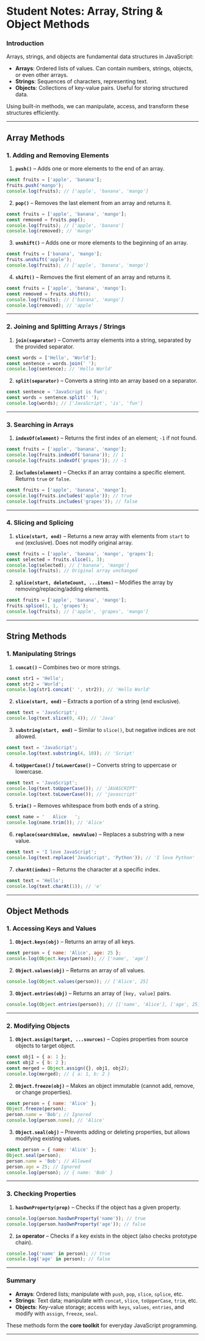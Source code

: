 # **Student Notes: Array, String & Object Methods**

### **Introduction**

Arrays, strings, and objects are fundamental data structures in JavaScript:

* **Arrays**: Ordered lists of values. Can contain numbers, strings, objects, or even other arrays.
* **Strings**: Sequences of characters, representing text.
* **Objects**: Collections of key-value pairs. Useful for storing structured data.

Using built-in methods, we can manipulate, access, and transform these structures efficiently.

---

## **Array Methods**

### **1. Adding and Removing Elements**

1. **`push()`** – Adds one or more elements to the end of an array.

```javascript
const fruits = ['apple', 'banana'];
fruits.push('mango');
console.log(fruits); // ['apple', 'banana', 'mango']
```

2. **`pop()`** – Removes the last element from an array and returns it.

```javascript
const fruits = ['apple', 'banana', 'mango'];
const removed = fruits.pop();
console.log(fruits); // ['apple', 'banana']
console.log(removed); // 'mango'
```

3. **`unshift()`** – Adds one or more elements to the beginning of an array.

```javascript
const fruits = ['banana', 'mango'];
fruits.unshift('apple');
console.log(fruits); // ['apple', 'banana', 'mango']
```

4. **`shift()`** – Removes the first element of an array and returns it.

```javascript
const fruits = ['apple', 'banana', 'mango'];
const removed = fruits.shift();
console.log(fruits); // ['banana', 'mango']
console.log(removed); // 'apple'
```

---

### **2. Joining and Splitting Arrays / Strings**

1. **`join(separator)`** – Converts array elements into a string, separated by the provided separator.

```javascript
const words = ['Hello', 'World'];
const sentence = words.join(' ');
console.log(sentence); // 'Hello World'
```

2. **`split(separator)`** – Converts a string into an array based on a separator.

```javascript
const sentence = 'JavaScript is fun';
const words = sentence.split(' ');
console.log(words); // ['JavaScript', 'is', 'fun']
```

---

### **3. Searching in Arrays**

1. **`indexOf(element)`** – Returns the first index of an element; `-1` if not found.

```javascript
const fruits = ['apple', 'banana', 'mango'];
console.log(fruits.indexOf('banana')); // 1
console.log(fruits.indexOf('grapes')); // -1
```

2. **`includes(element)`** – Checks if an array contains a specific element. Returns `true` or `false`.

```javascript
const fruits = ['apple', 'banana', 'mango'];
console.log(fruits.includes('apple')); // true
console.log(fruits.includes('grapes')); // false
```

---

### **4. Slicing and Splicing**

1. **`slice(start, end)`** – Returns a new array with elements from `start` to `end` (exclusive). Does not modify original array.

```javascript
const fruits = ['apple', 'banana', 'mango', 'grapes'];
const selected = fruits.slice(1, 3);
console.log(selected); // ['banana', 'mango']
console.log(fruits); // Original array unchanged
```

2. **`splice(start, deleteCount, ...items)`** – Modifies the array by removing/replacing/adding elements.

```javascript
const fruits = ['apple', 'banana', 'mango'];
fruits.splice(1, 1, 'grapes');
console.log(fruits); // ['apple', 'grapes', 'mango']
```

---

## **String Methods**

### **1. Manipulating Strings**

1. **`concat()`** – Combines two or more strings.

```javascript
const str1 = 'Hello';
const str2 = 'World';
console.log(str1.concat(' ', str2)); // 'Hello World'
```

2. **`slice(start, end)`** – Extracts a portion of a string (end exclusive).

```javascript
const text = 'JavaScript';
console.log(text.slice(0, 4)); // 'Java'
```

3. **`substring(start, end)`** – Similar to `slice()`, but negative indices are not allowed.

```javascript
const text = 'JavaScript';
console.log(text.substring(4, 10)); // 'Script'
```

4. **`toUpperCase()` / `toLowerCase()`** – Converts string to uppercase or lowercase.

```javascript
const text = 'JavaScript';
console.log(text.toUpperCase()); // 'JAVASCRIPT'
console.log(text.toLowerCase()); // 'javascript'
```

5. **`trim()`** – Removes whitespace from both ends of a string.

```javascript
const name = '   Alice   ';
console.log(name.trim()); // 'Alice'
```

6. **`replace(searchValue, newValue)`** – Replaces a substring with a new value.

```javascript
const text = 'I love JavaScript';
console.log(text.replace('JavaScript', 'Python')); // 'I love Python'
```

7. **`charAt(index)`** – Returns the character at a specific index.

```javascript
const text = 'Hello';
console.log(text.charAt(1)); // 'e'
```

---

## **Object Methods**

### **1. Accessing Keys and Values**

1. **`Object.keys(obj)`** – Returns an array of all keys.

```javascript
const person = { name: 'Alice', age: 25 };
console.log(Object.keys(person)); // ['name', 'age']
```

2. **`Object.values(obj)`** – Returns an array of all values.

```javascript
console.log(Object.values(person)); // ['Alice', 25]
```

3. **`Object.entries(obj)`** – Returns an array of `[key, value]` pairs.

```javascript
console.log(Object.entries(person)); // [['name', 'Alice'], ['age', 25]]
```

---

### **2. Modifying Objects**

1. **`Object.assign(target, ...sources)`** – Copies properties from source objects to target object.

```javascript
const obj1 = { a: 1 };
const obj2 = { b: 2 };
const merged = Object.assign({}, obj1, obj2);
console.log(merged); // { a: 1, b: 2 }
```

2. **`Object.freeze(obj)`** – Makes an object immutable (cannot add, remove, or change properties).

```javascript
const person = { name: 'Alice' };
Object.freeze(person);
person.name = 'Bob'; // Ignored
console.log(person.name); // 'Alice'
```

3. **`Object.seal(obj)`** – Prevents adding or deleting properties, but allows modifying existing values.

```javascript
const person = { name: 'Alice' };
Object.seal(person);
person.name = 'Bob'; // Allowed
person.age = 25; // Ignored
console.log(person); // { name: 'Bob' }
```

---

### **3. Checking Properties**

1. **`hasOwnProperty(prop)`** – Checks if the object has a given property.

```javascript
console.log(person.hasOwnProperty('name')); // true
console.log(person.hasOwnProperty('age')); // false
```

2. **`in` operator** – Checks if a key exists in the object (also checks prototype chain).

```javascript
console.log('name' in person); // true
console.log('age' in person); // false
```

---

### **Summary**

* **Arrays**: Ordered lists; manipulate with `push`, `pop`, `slice`, `splice`, etc.
* **Strings**: Text data; manipulate with `concat`, `slice`, `toUpperCase`, `trim`, etc.
* **Objects**: Key-value storage; access with `keys`, `values`, `entries`, and modify with `assign`, `freeze`, `seal`.

These methods form the **core toolkit** for everyday JavaScript programming.

---


